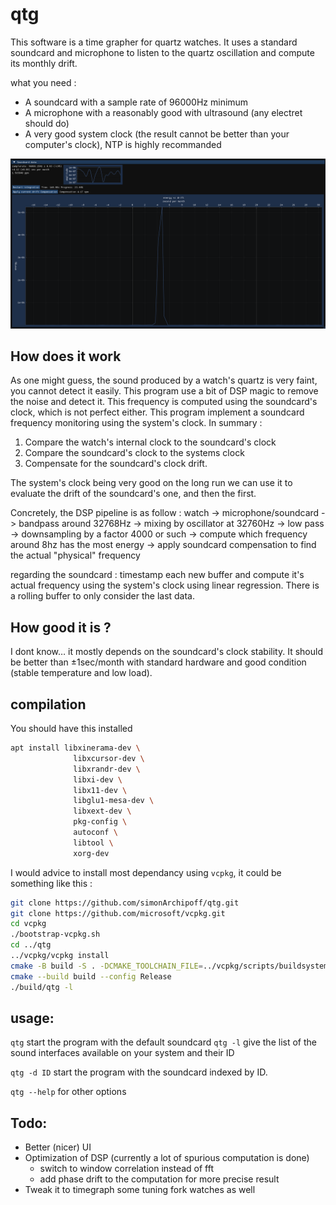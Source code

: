 # qtg

This software is a time grapher for quartz watches. It uses a standard soundcard and microphone to listen to the quartz oscillation and compute its monthly drift.

what you need :
* A soundcard with a sample rate of 96000Hz minimum
* A microphone with a reasonably good with ultrasound (any electret should do)
* A very good system clock (the result cannot be better than your computer's clock), NTP is highly recommanded

![screenshot](doc/casio_a168_qtg.png)

## How does it work

As one might guess, the sound produced by a watch's quartz is very faint, you cannot detect it easily. This program use a bit of DSP magic to remove the noise and detect it.
This frequency is computed using the soundcard's clock, which is not perfect either. This program implement a soundcard frequency monitoring using the system's clock.
In summary :
1. Compare the watch's internal clock to the soundcard's clock
2. Compare the soundcard's clock to the systems clock
3. Compensate for the soundcard's clock drift.

The system's clock being very good on the long run we can use it to evaluate the drift of the soundcard's one, and then the first.

Concretely, the DSP pipeline is as follow :
watch -> microphone/soundcard -> bandpass around 32768Hz -> mixing by oscillator at 32760Hz -> low pass -> downsampling by a factor 4000 or such -> compute which frequency around 8hz has the most energy -> apply soundcard compensation to find the actual "physical" frequency

regarding the soundcard :
timestamp each new buffer and compute it's actual frequency using the system's clock using linear regression. There is a rolling buffer to only consider the last data.


## How good it is ?
I dont know… it mostly depends on the soundcard's clock stability.
It should be better than ±1sec/month with standard hardware and good condition (stable temperature and low load).

## compilation

You should have this installed
```sh
apt install libxinerama-dev \
              libxcursor-dev \
              libxrandr-dev \
              libxi-dev \
              libx11-dev \
              libglu1-mesa-dev \
              libxext-dev \
              pkg-config \
              autoconf \
              libtool \
              xorg-dev
```

I would advice to install most dependancy using `vcpkg`, it could be something like this :

```sh
git clone https://github.com/simonArchipoff/qtg.git
git clone https://github.com/microsoft/vcpkg.git
cd vcpkg
./bootstrap-vcpkg.sh
cd ../qtg
../vcpkg/vcpkg install
cmake -B build -S . -DCMAKE_TOOLCHAIN_FILE=../vcpkg/scripts/buildsystems/vcpkg.cmake
cmake --build build --config Release
./build/qtg -l
```

## usage:
`qtg` start the program with the default soundcard
`qtg -l` give the list of the sound interfaces available on your system and their ID

`qtg -d ID` start the program with the soundcard indexed by ID.

`qtg --help` for other options

## Todo:

* Better (nicer) UI
* Optimization of DSP (currently a lot of spurious computation is done)
  - switch to window correlation instead of fft
  - add phase drift to the computation for more precise result
* Tweak it to timegraph some tuning fork watches as well
